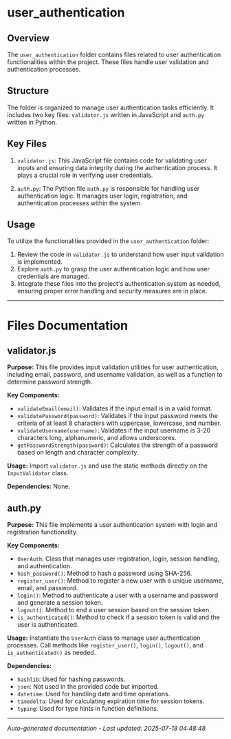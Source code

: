 # user_authentication

## Overview
The `user_authentication` folder contains files related to user authentication functionalities within the project. These files handle user validation and authentication processes.

## Structure
The folder is organized to manage user authentication tasks efficiently. It includes two key files: `validator.js` written in JavaScript and `auth.py` written in Python.

## Key Files
1. `validator.js`: This JavaScript file contains code for validating user inputs and ensuring data integrity during the authentication process. It plays a crucial role in verifying user credentials.
   
2. `auth.py`: The Python file `auth.py` is responsible for handling user authentication logic. It manages user login, registration, and authentication processes within the system.

## Usage
To utilize the functionalities provided in the `user_authentication` folder:
1. Review the code in `validator.js` to understand how user input validation is implemented.
2. Explore `auth.py` to grasp the user authentication logic and how user credentials are managed.
3. Integrate these files into the project's authentication system as needed, ensuring proper error handling and security measures are in place.

---

# Files Documentation

## validator.js

**Purpose:** This file provides input validation utilities for user authentication, including email, password, and username validation, as well as a function to determine password strength.

**Key Components:**
- `validateEmail(email)`: Validates if the input email is in a valid format.
- `validatePassword(password)`: Validates if the input password meets the criteria of at least 8 characters with uppercase, lowercase, and number.
- `validateUsername(username)`: Validates if the input username is 3-20 characters long, alphanumeric, and allows underscores.
- `getPasswordStrength(password)`: Calculates the strength of a password based on length and character complexity.

**Usage:** Import `validator.js` and use the static methods directly on the `InputValidator` class.

**Dependencies:** None.

## auth.py

**Purpose:** This file implements a user authentication system with login and registration functionality.

**Key Components:**
- `UserAuth`: Class that manages user registration, login, session handling, and authentication.
- `hash_password()`: Method to hash a password using SHA-256.
- `register_user()`: Method to register a new user with a unique username, email, and password.
- `login()`: Method to authenticate a user with a username and password and generate a session token.
- `logout()`: Method to end a user session based on the session token.
- `is_authenticated()`: Method to check if a session token is valid and the user is authenticated.

**Usage:** Instantiate the `UserAuth` class to manage user authentication processes. Call methods like `register_user()`, `login()`, `logout()`, and `is_authenticated()` as needed.

**Dependencies:** 
- `hashlib`: Used for hashing passwords.
- `json`: Not used in the provided code but imported.
- `datetime`: Used for handling date and time operations.
- `timedelta`: Used for calculating expiration time for session tokens.
- `typing`: Used for type hints in function definitions.

---
*Auto-generated documentation - Last updated: 2025-07-18 04:48:48*
